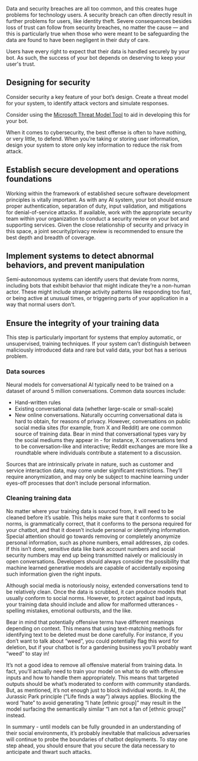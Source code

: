 Data and security breaches are all too common, and this creates huge problems for technology users. A security breach can often directly result in further problems for users, like identity theft. Severe consequences besides loss of trust can follow from security breaches, no matter the cause — and this is particularly true when those who were meant to be safeguarding the data are found to have been negligent in their duty of care. 

Users have every right to expect that their data is handled securely by your bot. As such, the success of your bot depends on deserving to keep your user's trust.

## Designing for security

Consider security a key feature of your bot’s design. Create a threat model for your system, to identify attack vectors and simulate responses.

Consider using the [Microsoft Threat Model Tool](/azure/security/azure-security-threat-modeling-tool-getting-started "Microsoft Threat Model Tool") to aid in developing this for your bot.

When it comes to cybersecurity, the best offense is often to have nothing, or very little, to defend. When you’re taking or storing user information, design your system to store only key information to reduce the risk from attack. 

## Establish secure development and operations foundations

Working within the framework of established secure software development principles is vitally important. As with any AI system, your bot should ensure proper authentication, separation of duty, input validation, and mitigations for denial-of-service attacks. If available, work with the appropriate security team within your organization to conduct a security review on your bot and supporting services. Given the close relationship of security and privacy in this space, a joint security/privacy review is recommended to ensure the best depth and breadth of coverage.

## Implement systems to detect abnormal behaviors, and prevent manipulation

Semi-autonomous systems can identify users that deviate from norms, including bots that exhibit behavior that might indicate they’re a non-human actor. These might include strange activity patterns like responding too fast, or being active at unusual times, or triggering parts of your application in a way that normal users don’t.

## Ensure the integrity of your training data

This step is particularly important for systems that employ automatic, or unsupervised, training techniques. If your system can’t distinguish between maliciously introduced data and rare but valid data, your bot has a serious problem.

### Data sources

Neural models for conversational AI typically need to be trained on a dataset of around 5 million conversations. Common data sources include:

* Hand-written rules
* Existing conversational data (whether large-scale or small-scale)
* New online conversations.
Naturally occurring conversational data is hard to obtain, for reasons of privacy. However, conversations on public social media sites (for example, from X and Reddit) are one common source of training data. Bear in mind that conversational types vary by the social mediums they appear in - for instance, X conversations tend to be conversation-like and interactive; Reddit exchanges are more like a roundtable where individuals contribute a statement to a discussion.

Sources that are intrinsically private in nature, such as customer and service interaction data, may come under significant restrictions. They’ll require anonymization, and may only be subject to machine learning under eyes-off processes that don’t include personal information.

### Cleaning training data

No matter where your training data is sourced from, it will need to be cleaned before it’s usable. This helps make sure that it conforms to social norms, is grammatically correct, that it conforms to the persona required for your chatbot, and that it doesn’t include personal or identifying information. Special attention should go towards removing or completely anonymize personal information, such as phone numbers, email addresses, zip codes. If this isn’t done, sensitive data like bank account numbers and social security numbers may end up being transmitted naively or maliciously in open conversations. Developers should always consider the possibility that machine learned generative models are capable of accidentally exposing such information given the right inputs.

Although social media is notoriously noisy, extended conversations tend to be relatively clean. Once the data is scrubbed, it can produce models that usually conform to social norms. However, to protect against bad inputs, your training data should include and allow for malformed utterances - spelling mistakes, emotional outbursts, and the like.

Bear in mind that potentially offensive terms have different meanings depending on context. This means that using text-matching methods for identifying text to be deleted must be done carefully. For instance, if you don’t want to talk about “weed”, you could potentially flag this word for deletion, but if your chatbot is for a gardening business you’ll probably want “weed” to stay in!

It’s not a good idea to remove all offensive material from training data. In fact, you’ll actually need to train your model on what to do with offensive inputs and how to handle them appropriately. This means that targeted outputs should be what’s moderated to conform with community standards. But, as mentioned, it’s not enough just to block individual words. In AI, the Jurassic Park principle (“Life finds a way”) always applies. Blocking the word “hate” to avoid generating “I hate \[ethnic group]” may result in the model surfacing the semantically similar “I am not a fan of \[ethnic group]” instead.

In summary - until models can be fully grounded in an understanding of their social environments, it’s probably inevitable that malicious adversaries will continue to probe the boundaries of chatbot deployments. To stay one step ahead, you should ensure that you secure the data necessary to anticipate and thwart such attacks.